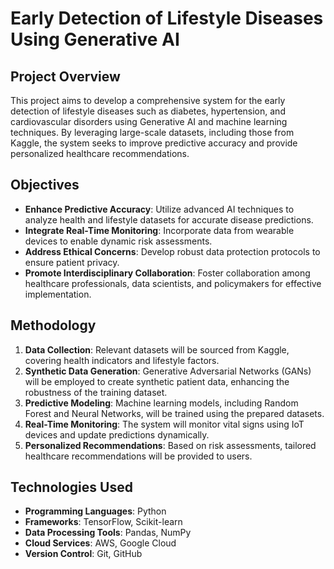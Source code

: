 # Early Detection of Lifestyle Diseases Using Generative AI

## Project Overview
This project aims to develop a comprehensive system for the early detection of lifestyle diseases such as diabetes, hypertension, and cardiovascular disorders using Generative AI and machine learning techniques. By leveraging large-scale datasets, including those from Kaggle, the system seeks to improve predictive accuracy and provide personalized healthcare recommendations.

## Objectives
- **Enhance Predictive Accuracy**: Utilize advanced AI techniques to analyze health and lifestyle datasets for accurate disease predictions.
- **Integrate Real-Time Monitoring**: Incorporate data from wearable devices to enable dynamic risk assessments.
- **Address Ethical Concerns**: Develop robust data protection protocols to ensure patient privacy.
- **Promote Interdisciplinary Collaboration**: Foster collaboration among healthcare professionals, data scientists, and policymakers for effective implementation.

## Methodology
1. **Data Collection**: Relevant datasets will be sourced from Kaggle, covering health indicators and lifestyle factors.
2. **Synthetic Data Generation**: Generative Adversarial Networks (GANs) will be employed to create synthetic patient data, enhancing the robustness of the training dataset.
3. **Predictive Modeling**: Machine learning models, including Random Forest and Neural Networks, will be trained using the prepared datasets.
4. **Real-Time Monitoring**: The system will monitor vital signs using IoT devices and update predictions dynamically.
5. **Personalized Recommendations**: Based on risk assessments, tailored healthcare recommendations will be provided to users.

## Technologies Used
- **Programming Languages**: Python
- **Frameworks**: TensorFlow, Scikit-learn
- **Data Processing Tools**: Pandas, NumPy
- **Cloud Services**: AWS, Google Cloud
- **Version Control**: Git, GitHub

